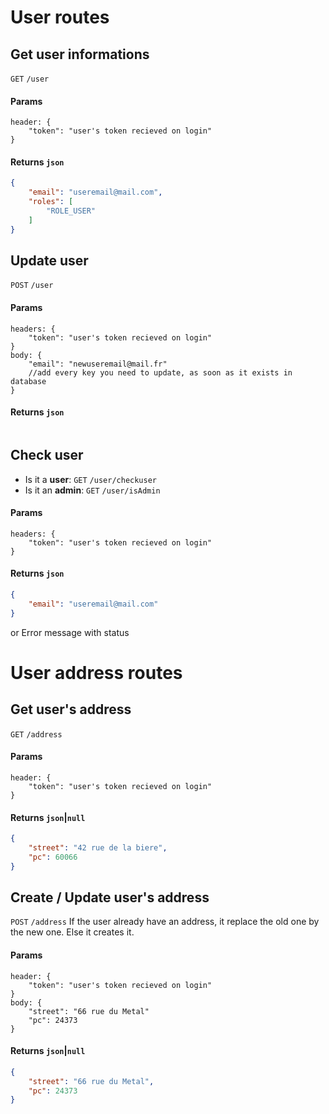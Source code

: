 # User routes
## Get user informations
`GET`  `/user`
#### Params
```
header: {
    "token": "user's token recieved on login"
}
```
#### Returns `json`
```json
{
    "email": "useremail@mail.com",
    "roles": [
        "ROLE_USER"
    ]
}
```
## Update user
`POST`  `/user`
#### Params
```
headers: {
    "token": "user's token recieved on login"
}
body: {
    "email": "newuseremail@mail.fr"
    //add every key you need to update, as soon as it exists in database
}
```
#### Returns `json`
```json

```
## Check user
* Is it a **user**: `GET`  `/user/checkuser`
* Is it an **admin**: `GET`  `/user/isAdmin`
#### Params
```
headers: {
    "token": "user's token recieved on login"
}
```
#### Returns `json`
```json
{
    "email": "useremail@mail.com"
}
```
or Error message with status
# User address routes
## Get user's address
`GET`  `/address`
#### Params
```
header: {
    "token": "user's token recieved on login"
}
```
#### Returns `json`|`null`
```json
{
    "street": "42 rue de la biere",
    "pc": 60066
}
```
## Create / Update user's address
`POST`  `/address`
If the user already have an address, it replace the old one by the new one.
Else it creates it.
#### Params
```
header: {
    "token": "user's token recieved on login"
}
body: {
    "street": "66 rue du Metal"
    "pc": 24373
}
```
#### Returns `json`|`null`
```json
{
    "street": "66 rue du Metal",
    "pc": 24373
}
```
